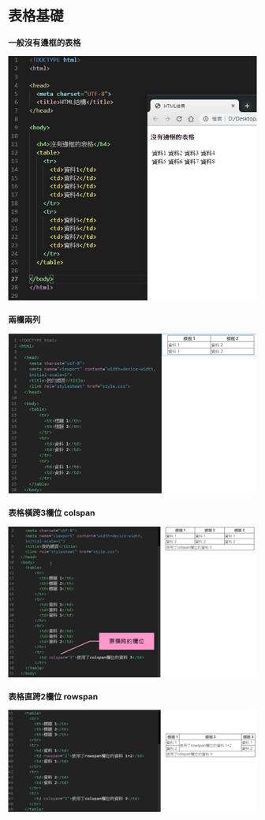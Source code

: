 # 表格基礎

### 一般沒有邊框的表格

![](../.gitbook/assets/image%20%2837%29.png)

### 兩欄兩列

![](../.gitbook/assets/image%20%2873%29.png)

### 表格橫跨3欄位 colspan

![](../.gitbook/assets/image%20%2865%29.png)

### 表格直跨2欄位 rowspan

![](../.gitbook/assets/image%20%2870%29.png)

